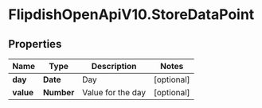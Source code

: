 # FlipdishOpenApiV10.StoreDataPoint

## Properties
Name | Type | Description | Notes
------------ | ------------- | ------------- | -------------
**day** | **Date** | Day | [optional] 
**value** | **Number** | Value for the day | [optional] 


